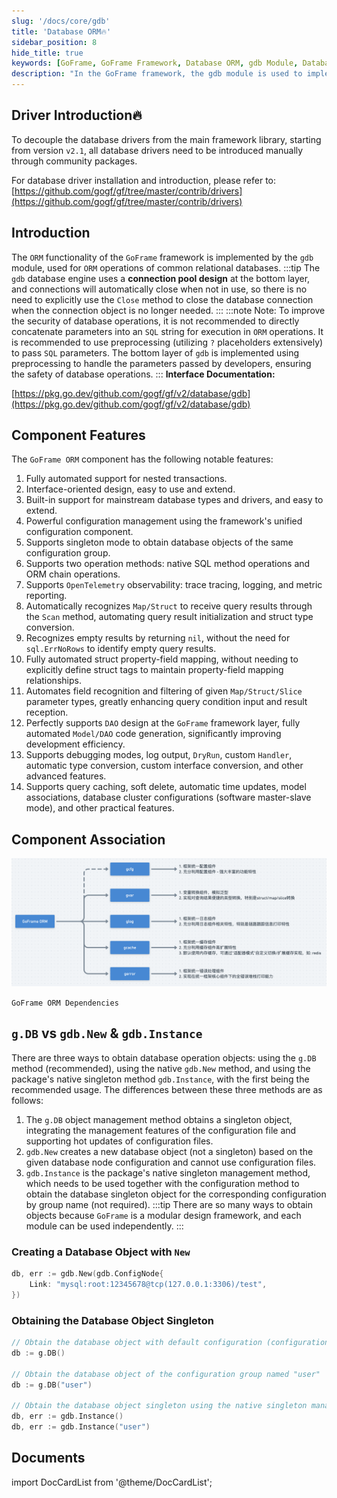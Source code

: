 ```yaml
---
slug: '/docs/core/gdb'
title: 'Database ORM🔥'
sidebar_position: 8
hide_title: true
keywords: [GoFrame, GoFrame Framework, Database ORM, gdb Module, Database Driver, Connection Pool, Preprocessing, Automation, Observability, DAO Design]
description: "In the GoFrame framework, the gdb module is used to implement ORM functionality for databases, emphasizing the design of connection pools, preprocessing SQL parameters, and automatic recognition of Map/Struct. The GoFrame ORM component supports nested transactions, interface-based design, is compatible with mainstream database drivers, and has strong configuration management and debugging features."
---
```


## Driver Introduction🔥

To decouple the database drivers from the main framework library, starting from version `v2.1`, all database drivers need to be introduced manually through community packages.

For database driver installation and introduction, please refer to: [https://github.com/gogf/gf/tree/master/contrib/drivers](https://github.com/gogf/gf/tree/master/contrib/drivers)

## Introduction

The `ORM` functionality of the `GoFrame` framework is implemented by the `gdb` module, used for `ORM` operations of common relational databases.
:::tip
The `gdb` database engine uses a **connection pool design** at the bottom layer, and connections will automatically close when not in use, so there is no need to explicitly use the `Close` method to close the database connection when the connection object is no longer needed.
:::
:::note
Note: To improve the security of database operations, it is not recommended to directly concatenate parameters into an `SQL` string for execution in `ORM` operations. It is recommended to use preprocessing (utilizing `?` placeholders extensively) to pass `SQL` parameters. The bottom layer of `gdb` is implemented using preprocessing to handle the parameters passed by developers, ensuring the safety of database operations.
:::
**Interface Documentation:**

[https://pkg.go.dev/github.com/gogf/gf/v2/database/gdb](https://pkg.go.dev/github.com/gogf/gf/v2/database/gdb)

## Component Features

The `GoFrame ORM` component has the following notable features:

1. Fully automated support for nested transactions.
2. Interface-oriented design, easy to use and extend.
3. Built-in support for mainstream database types and drivers, and easy to extend.
4. Powerful configuration management using the framework's unified configuration component.
5. Supports singleton mode to obtain database objects of the same configuration group.
6. Supports two operation methods: native SQL method operations and ORM chain operations.
7. Supports `OpenTelemetry` observability: trace tracing, logging, and metric reporting.
8. Automatically recognizes `Map/Struct` to receive query results through the `Scan` method, automating query result initialization and struct type conversion.
9. Recognizes empty results by returning `nil`, without the need for `sql.ErrNoRows` to identify empty query results.
10. Fully automated struct property-field mapping, without needing to explicitly define struct tags to maintain property-field mapping relationships.
11. Automates field recognition and filtering of given `Map/Struct/Slice` parameter types, greatly enhancing query condition input and result reception.
12. Perfectly supports `DAO` design at the `GoFrame` framework layer, fully automated `Model/DAO` code generation, significantly improving development efficiency.
13. Supports debugging modes, log output, `DryRun`, custom `Handler`, automatic type conversion, custom interface conversion, and other advanced features.
14. Supports query caching, soft delete, automatic time updates, model associations, database cluster configurations (software master-slave mode), and other practical features.

## Component Association

![](/markdown/cf10ab2ff4d4b341190d5e5a47692061.png)

`GoFrame ORM Dependencies`

## `g.DB` vs `gdb.New` & `gdb.Instance`

There are three ways to obtain database operation objects: using the `g.DB` method (recommended), using the native `gdb.New` method, and using the package's native singleton method `gdb.Instance`, with the first being the recommended usage. The differences between these three methods are as follows:

1. The `g.DB` object management method obtains a singleton object, integrating the management features of the configuration file and supporting hot updates of configuration files.
2. `gdb.New` creates a new database object (not a singleton) based on the given database node configuration and cannot use configuration files.
3. `gdb.Instance` is the package's native singleton management method, which needs to be used together with the configuration method to obtain the database singleton object for the corresponding configuration by group name (not required).
:::tip
There are so many ways to obtain objects because `GoFrame` is a modular design framework, and each module can be used independently.
:::
### Creating a Database Object with `New`

```go
db, err := gdb.New(gdb.ConfigNode{
    Link: "mysql:root:12345678@tcp(127.0.0.1:3306)/test",
})
```

### Obtaining the Database Object Singleton

```go
// Obtain the database object with default configuration (configuration name "default")
db := g.DB()

// Obtain the database object of the configuration group named "user"
db := g.DB("user")

// Obtain the database object singleton using the native singleton management method
db, err := gdb.Instance()
db, err := gdb.Instance("user")
```

## Documents
import DocCardList from '@theme/DocCardList';

<DocCardList />